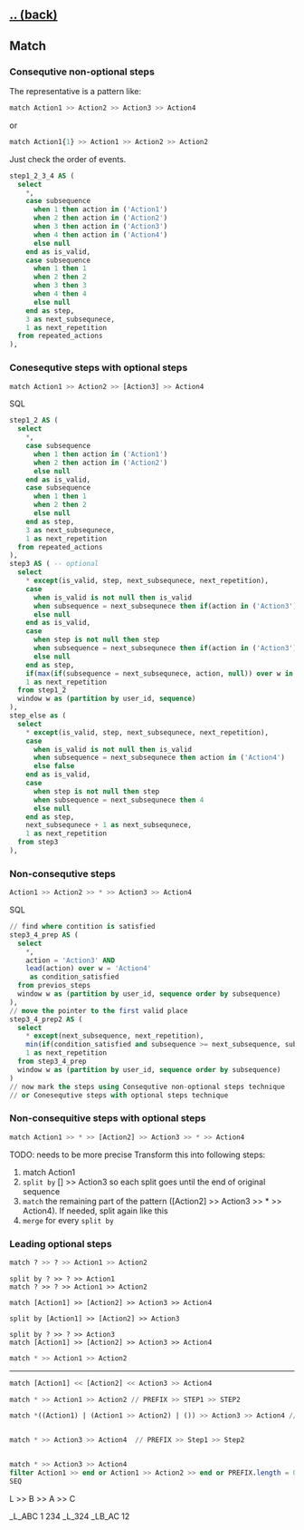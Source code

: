 ## [.. (back)](index.md)

## Match

### Consequtive non-optional steps

The representative is a pattern like:

```sql
match Action1 >> Action2 >> Action3 >> Action4
```
or
```sql
match Action1{1} >> Action1 >> Action2 >> Action2
```

Just check the order of events.

```sql
step1_2_3_4 AS (
  select
    *,
    case subsequence
      when 1 then action in ('Action1')
      when 2 then action in ('Action2')
      when 3 then action in ('Action3')
      when 4 then action in ('Action4')
      else null
    end as is_valid,
    case subsequence
      when 1 then 1
      when 2 then 2
      when 3 then 3
      when 4 then 4
      else null
    end as step,
    3 as next_subsequnece,
    1 as next_repetition
  from repeated_actions
),
```

### Conesequtive steps with optional steps

```sql
match Action1 >> Action2 >> [Action3] >> Action4
```

SQL
```sql
step1_2 AS (
  select
    *,
    case subsequence
      when 1 then action in ('Action1')
      when 2 then action in ('Action2')
      else null
    end as is_valid,
    case subsequence
      when 1 then 1
      when 2 then 2
      else null
    end as step,
    3 as next_subsequnece,
    1 as next_repetition
  from repeated_actions
),
step3 AS ( -- optional
  select
    * except(is_valid, step, next_subsequnece, next_repetition),
    case 
      when is_valid is not null then is_valid
      when subsequence = next_subsequnece then if(action in ('Action3'), true, null)
      else null
    end as is_valid,
    case 
      when step is not null then step
      when subsequence = next_subsequnece then if(action in ('Action3'), 3, null)
      else null
    end as step,
    if(max(if(subsequence = next_subsequnece, action, null)) over w in ('Action3'), next_subsequnece + 1, next_subsequnece) as next_subsequnece,
    1 as next_repetition
  from step1_2
  window w as (partition by user_id, sequence)
),
step_else as (
  select
    * except(is_valid, step, next_subsequnece, next_repetition),
    case
      when is_valid is not null then is_valid
      when subsequence = next_subsequnece then action in ('Action4')
      else false
    end as is_valid,
    case
      when step is not null then step
      when subsequence = next_subsequnece then 4
      else null
    end as step,
    next_subsequnece + 1 as next_subsequnece,
    1 as next_repetition
  from step3
),
```

### Non-consequtive steps

```sql
Action1 >> Action2 >> * >> Action3 >> Action4
```

SQL
```sql
// find where contition is satisfied
step3_4_prep AS (
  select
    *,
    action = 'Action3' AND
    lead(action) over w = 'Action4'
     as condition_satisfied
  from previos_steps
  window w as (partition by user_id, sequence order by subsequence)
),
// move the pointer to the first valid place
step3_4_prep2 AS (
  select
    * except(next_subsequence, next_repetition),
    min(if(condition_satisfied and subsequence >= next_subsequence, subsequence, null)) as next_subsequence,
    1 as next_repetition
  from step3_4_prep
  window w as (partition by user_id, sequence order by subsequence)
)
// now mark the steps using Consequtive non-optional steps technique
// or Conesequtive steps with optional steps technique
```

### Non-consequitive steps with optional steps

```sql
match Action1 >> * >> [Action2] >> Action3 >> * >> Action4
```
TODO: needs to be more precise
Transform this into following steps:
1. match Action1
2. `split by` [] >> Action3 so each split goes until the end of original sequence
3. `match` the remaining part of the pattern ([Action2] >> Action3 >> * >> Action4). If needed, split again like this
4. `merge` for every `split by`

### Leading optional steps
```sql
match ? >> ? >> Action1 >> Action2
```

```
split by ? >> ? >> Action1
match ? >> ? >> Action1 >> Action2
```

```
match [Action1] >> [Action2] >> Action3 >> Action4
```

```
split by [Action1] >> [Action2] >> Action3

split by ? >> ? >> Action3
match [Action1] >> [Action2] >> Action3 >> Action4
```


```sql
match * >> Action1 >> Action2
```


------------
```sql
match [Action1] << [Action2] << Action3 >> Action4
```

```sql
match * >> Action1 >> Action2 // PREFIX >> STEP1 >> STEP2

```

```sql
match *((Action1) | (Action1 >> Action2) | ()) >> Action3 >> Action4 // PREFIX >> Step1 >> Step2 ; but PREFIX can be only one of the specified options


match * >> Action3 >> Action4  // PREFIX >> Step1 >> Step2


match * >> Action3 >> Action4
filter Action1 >> end or Action1 >> Action2 >> end or PREFIX.length = 0
SEQ
```

L >> B >> A >> C

_L_ABC
 1 234
_L_324
_LB_AC
 12 
